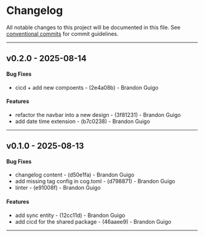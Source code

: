 # Changelog
All notable changes to this project will be documented in this file. See [conventional commits](https://www.conventionalcommits.org/) for commit guidelines.

- - -
## v0.2.0 - 2025-08-14
#### Bug Fixes
- cicd + add new compoents - (2e4a08b) - Brandon Guigo
#### Features
- refactor the navbar into a new design - (3f81231) - Brandon Guigo
- add date time extension - (b7c0238) - Brandon Guigo

- - -

## v0.1.0 - 2025-08-13
#### Bug Fixes
- changelog content - (d50e1fa) - Brandon Guigo
- add missing tag config in cog.toml - (d798871) - Brandon Guigo
- linter - (e91008f) - Brandon Guigo
#### Features
- add sync entity - (12cc11d) - Brandon Guigo
- add cicd for the shared package - (46aaee9) - Brandon Guigo

- - -
